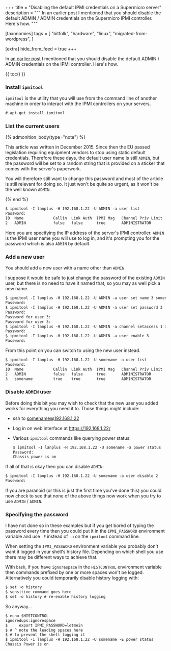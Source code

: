 +++
title = "Disabling the default IPMI credentials on a Supermicro server"
description = """
In an earlier post I mentioned that you should disable the default ADMIN /
ADMIN credentials on the Supermicro IPMI controller. Here's how.
"""

[taxonomies]
tags = [
    "bitfolk",
    "hardware",
    "linux",
    "migrated-from-wordpress",
]

[extra]
hide_from_feed = true
+++

In
[an earlier post](http://strugglers.net/~andy/blog/2015/12/11/installing-debian-by-pxe-using-supermicro-ipmi-serial-over-lan/)
I mentioned that you should disable the default ADMIN / ADMIN credentials on
the IPMI controller. Here's how.

{{ toc() }}

### Install `ipmitool`

`ipmitool` is the utility that you will use from the command line of another
machine in order to interact with the IPMI controllers on your servers.

```txt
# apt-get install ipmitool
```

### List the current users

{% admonition_body(type="note") %}

This article was written in December 2015. Since then the EU passed
legislation requiring equipment vendors to stop using static default
credentials. Therefore these days, the default user name is still `ADMIN`, but
the password will be set to a random string that is provided on a sticker that
comes with the server's paperwork.

You will therefore still want to change this password and most of the article
is still relevant for doing so. It just won't be quite so urgent, as it won't
be the well known `ADMIN`.

{% end %}

```txt
$ ipmitool -I lanplus -H 192.168.1.22 -U ADMIN -a user list
Password:
ID  Name             Callin  Link Auth  IPMI Msg   Channel Priv Limit
2   ADMIN            false   false      true       ADMINISTRATOR
```

Here you are specifying the IP address of the server's IPMI controller.
`ADMIN` is the IPMI user name you will use to log in, and it's prompting you
for the password which is also `ADMIN` by default.

### Add a new user

You should add a new user with a name other than `ADMIN`.

I suppose it would be safe to just change the password of the existing `ADMIN`
user, but there is no need to have it named that, so you may as well pick a
new name.

```txt
$ ipmitool -I lanplus -H 192.168.1.22 -U ADMIN -a user set name 3 somename
Password:
$ ipmitool -I lanplus -H 192.168.1.22 -U ADMIN -a user set password 3
Password:
Password for user 3:
Password for user 3:
$ ipmitool -I lanplus -H 192.168.1.22 -U ADMIN -a channel setaccess 1 3 link=on ipmi=on callin=on privilege=4
Password:
$ ipmitool -I lanplus -H 192.168.1.22 -U ADMIN -a user enable 3
Password:
```

From this point on you can switch to using the new user instead.

```txt
$ ipmitool -I lanplus -H 192.168.1.22 -U somename -a user list
Password:
ID  Name             Callin  Link Auth  IPMI Msg   Channel Priv Limit
2   ADMIN            false   false      true       ADMINISTRATOR
3   somename         true    true       true       ADMINISTRATOR
```

### Disable `ADMIN` user

Before doing this bit you may wish to check that the new user you added works
for everything you need it to. Those things might include:

- ssh to somename@192.168.1.22
- Log in on web interface at https://192.168.1.22/
- Various `ipmitool` commands like querying power status:

  ```txt
  $ ipmitool -I lanplus -H 192.168.1.22 -U somename -a power status
  Password:
  Chassis power is on
  ```

If all of that is okay then you can disable `ADMIN`:

```txt
$ ipmitool -I lanplus -H 192.168.1.22 -U somename -a user disable 2
Password:
```

If you are paranoid (or this is just the first time you've done this) you
could now check to see that none of the above things now work when you try to
use `ADMIN` / `ADMIN`.

### Specifying the password

I have not done so in these examples but if you get bored of typing the
password every time then you could put it in the `IPMI_PASSWORD` environment
variable and use `-E` instead of `-a` on the `ipmitool` command line.

When setting the `IPMI_PASSWORD` environment variable you probably don't want
it logged in your shell's history file. Depending on which shell you use there
may be different ways to achieve that.

With `bash`, if you have `ignorespace` in the `HISTCONTROL` environment
variable then commands prefixed by one or more spaces won't be logged.
Alternatively you could temporarily disable history logging with:

```txt
$ set +o history
$ sensitive command goes here
$ set -o history # re-enable history logging
```

So anyway…

```txt
$ echo $HISTCONTROL
ignoredups:ignorespace
$     export IPMI_PASSWORD=letmein
$ # ^ note the leading spaces here
$ # to prevent the shell logging it
$ ipmitool -I lanplus -H 192.168.1.22 -U somename -E power status
Chassis Power is on
```
